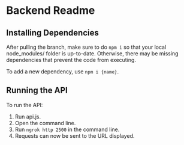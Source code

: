 # Backend Readme

## Installing Dependencies
After pulling the branch, make sure to do ```npm i``` so that your local node_modules/ folder is up-to-date. Otherwise, there may be missing dependencies that prevent the code from executing.

To add a new dependency, use ```npm i {name}```.

## Running the API
To run the API:
1. Run api.js.
2. Open the command line.
3. Run ```ngrok http 2500``` in the command line.
4. Requests can now be sent to the URL displayed.